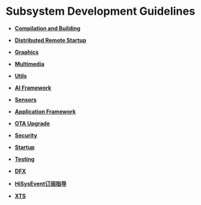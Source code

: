 # Subsystem Development Guidelines<a name="EN-US_TOPIC_0000001111199452"></a>

-   **[Compilation and Building](subsys-build.md)**  

-   **[Distributed Remote Startup](subsys-remote-start.md)**  

-   **[Graphics](subsys-graphics.md)**  

-   **[Multimedia](subsys-multimedia.md)**  

-   **[Utils](subsys-utils.md)**  

-   **[AI Framework](subsys-aiframework.md)**  

-   **[Sensors](subsys-densor.md)**  

-   **[Application Framework](subsys-application-framework.md)**  

-   **[OTA Upgrade](subsys-ota-guide.md)**  

-   **[Security](subsys-security.md)**  

-   **[Startup](subsys-boot.md)**  

-   **[Testing](subsys-testguide-test.md)**  

-   **[DFX](subsys-dfx.md)**  

-   **[HiSysEvent订阅指导](subsys-dfx-hisyseventread.md)**  

-   **[XTS](subsys-xts-guide.md)**  


